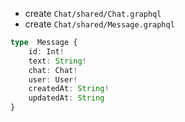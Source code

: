 - create `Chat/shared/Chat.graphql`
- create `Chat/shared/Message.graphql`
```typescript
type  Message {
	id: Int!
	text: String!
	chat: Chat!
	user: User!
	createdAt: String!
	updatedAt: String
}
```
<!--stackedit_data:
eyJoaXN0b3J5IjpbLTkxMTcxODMxNyw4OTA1ODM5NDIsMjAxOD
A2MTQ5N119
-->